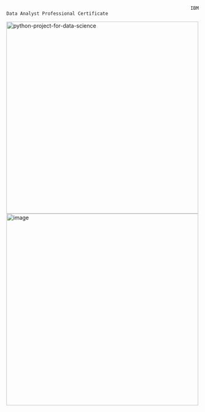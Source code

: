                                                                        IBM Data Analyst Professional Certificate
<img width="500" height="500" alt="python-project-for-data-science" src="https://github.com/user-attachments/assets/6c69adb1-09b8-4578-90e0-6aee991084fc" />

<img width="500" height="500" alt="image" src="https://github.com/user-attachments/assets/6f270c17-5214-47f4-8260-cf84ce6d5a58" />

